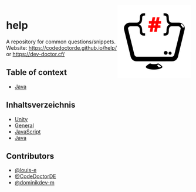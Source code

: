 <img src="./logo-dark.png" height=200 style="float: right">

# help

A repository for common questions/snippets.
Website: <https://codedoctorde.github.io/help/> or <https://dev-doctor.cf/>

## Table of context

* [Java](./java)

## Inhaltsverzeichnis

* [Unity](./unity)
* [General](./general)
* [JavaScript](./js)
* [Java](./java)

## Contributors

* [@louis-e](https://github.com/louis-e)
* [@CodeDoctorDE](https://github.com/CodeDoctorDE)
* [@dominikdev-m](https://github.com/dominikdev-m)
